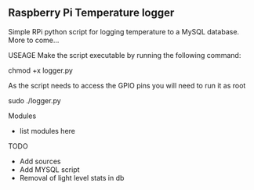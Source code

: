 ## Raspberry Pi Temperature logger

Simple RPi python script for logging temperature to a MySQL database.
More to come...

USEAGE
Make the script executable by running the following command:

chmod +x logger.py

As the script needs to access the GPIO pins you will need to run it as root

sudo ./logger.py

Modules 
- list modules here

TODO
- Add sources
- Add MYSQL script
- Removal of light level stats in db

